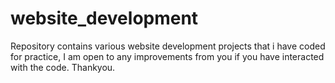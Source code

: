 # website_development
Repository contains various website development projects that i have coded for practice, I am open to any improvements from you if you have interacted with the 
code. Thankyou.
